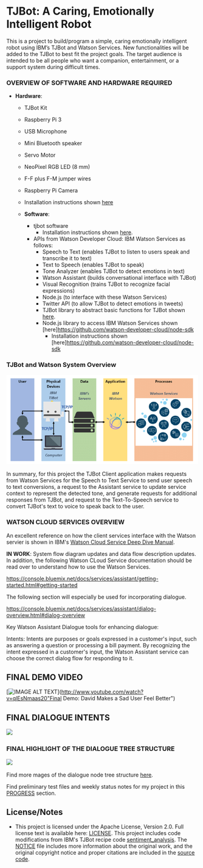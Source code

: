 # TJBot: A Caring, Emotionally Intelligent Robot

This is a project to build/program a simple, caring emotionally intelligent robot using IBM’s TJBot and Watson Services. New functionalities will be added to the TJBot to best fit the project goals. The target audience is intended to be all people who want a companion, entertainment, or a support system during difficult times.

### OVERVIEW OF SOFTWARE AND HARDWARE REQUIRED

* **Hardware**: 
  * TJBot Kit
  *  Raspberry Pi 3
  *  USB Microphone
  *  Mini Bluetooth speaker
  *  Servo Motor
  *  NeoPixel RGB LED (8 mm)
  *  F-F plus F-M jumper wires
  *  Raspberry Pi Camera
  *  Installation instructions shown [here](https://github.com/ibmtjbot/tjbot)
  
  * **Software**:  
    * tjbot software
      * Installation instructions shown [here](https://github.com/ibmtjbot/tjbot). 
    * APIs from Watson Developer Cloud: IBM Watson Services as follows: 
      * Speech to Text (enables TJBot to listen to users speak and transcribe it to text)
      * Text to Speech (enables TJBot to speak)
      * Tone Analyzer (enables TJBot to detect emotions in text)
      * Watson Assistant (builds conversational interface with TJBot)
      * Visual Recognition (trains TJBot to recognize facial expressions) 
      * Node.js (to interface with these Watson Services)
      * Twitter API (to allow TJBot to detect emotions in tweets)
      * TJBot library to abstract basic functions for TJBot shown [here](https://github.com/ibmtjbot/tjbotlib). 
      * Node.js library to access IBM Watson Services shown [here]https://github.com/watson-developer-cloud/node-sdk
        * Installation instructions shown [here]https://github.com/watson-developer-cloud/node-sdk

### TJBot and Watson System Overview

![](references/tjbotWatson.png)

In summary, for this project the TJBot Client application makes requests from Watson Services for the Speech to Text Service to send user speech to text conversions, a request to the Assistant service to update service context to represent the detected tone, and generate requests for additional responses from TJBot, and request to the Text-To-Speech service to convert TJBot's text to voice to speak back to the user. 

### WATSON CLOUD SERVICES OVERVIEW

An excellent reference on how the client services interface with the Watson servier is shown in IBM's [Watson Cloud Service Deep Dive Manual](https://github.com/vnoelifant/tjbot-caring/blob/master/references/wcs_deepdive.pdf). 



 **IN WORK**: System flow diagram updates and data flow description updates. 
In addition, the following Watson CLoud Service documentation should be read over to understand how to use the Watson Services. 

https://console.bluemix.net/docs/services/assistant/getting-started.html#getting-started

The following section will especially be used for incorporating dialogue. 

https://console.bluemix.net/docs/services/assistant/dialog-overview.html#dialog-overview

Key Watson Assistant Dialogue tools for enhancing dialogue:

Intents:
 Intents are purposes or goals expressed in a customer's input, such as answering a question or processing a bill payment. By recognizing the intent expressed in a customer's input, the Watson Assistant service can choose the correct dialog flow for responding to it.


## FINAL DEMO VIDEO
 [![IMAGE ALT TEXT](http://img.youtube.com/vi/qlEsNmaas20/0.jpg)](http://www.youtube.com/watch?v=qlEsNmaas20"Final Demo: David Makes a Sad User Feel Better")



## FINAL DIALOGUE INTENTS

![](screenshots/sadToHappyDialogue_intents.png)

### FINAL HIGHLIGHT OF THE DIALOGUE TREE STRUCTURE

 ![](screenshots/sadToHappyDialogue_3.png)

 Find more mages of the dialogue node tree structure [here](https://github.com/vnoelifant/tjbot-caring/tree/master/screenshots). 

 Find preliminary test files and weekly status notes for my project in this [PROGRESS](https://github.com/vnoelifant/tjbot-caring/blob/master/PROGRESS.md) section.


## License/Notes
 * This project is licensed under the Apache License, Version 2.0. Full license text is available here: [LICENSE](./LICENSE.txt). This project includes code modifications from IBM's TJBot recipe code [sentiment_analysis](https://github.com/ibmtjbot/tjbot/blob/master/recipes/sentiment_analysis/sentiment.js). The [NOTICE](./NOTICE.txt) file includes more information about the original work, and the original copyright notice and proper citations are included in the [source code](./tj_human_interact.js). 

